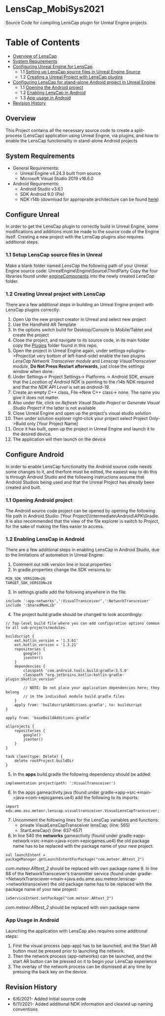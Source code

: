 # LensCap_MobiSys2021
Source Code for compiling LensCap plugin for Unreal Engine projects

Table of Contents
=================

* [Overview of LensCap](#overview)
* [System Requirements](#system-requirements)
* [Configuring Unreal Engine for LensCap](#configure-unreal)
  * 1.1 [Setting up LensCap source files in Unreal Engine Source](#11-setup-lenscap-source-files-in-unreal)
  * 1.2 [Creating a Unreal Project with LensCap plugins](12-creating-unreal-project-with-lenscap)
* [Configuring LensCap for stand-alone Android project in Unreal Engine](#configure-android)
  * 1.1 [Opening the Android project](#11-opening-android-project)
  * 1.2 [Enabling LensCap in Android](#12-enabling-lenscap-in-android)
  * 1.3 [App usage in Android](#13-app-usage-in-android)
* [Revision History](#revision-history)

## Overview
This Project contains all the necessary source code to create a split-process (LensCap) application using Unreal Engine, via plugins, and how to enable the LensCap functionality in stand-alone Android projects
## System Requirements
* General Requirements:
  * Unreal Engine v4.24.3 built from source
  * Microsoft Visual Studio 2019 v16.6.0
* Android Requirements:
  * Android Studio v3.6.1
  * SDK Android 9.0 (Pie)
  * NDK r14b (download for appropraite architecture can be found [here](https://developer.android.com/ndk/downloads/older_releases))
## Configure Unreal
In order to get the LensCap plugin to correctly build in Unreal Engine, some modifications and additions must be made to the source code of the Engine itself. Creating a new project with the LensCap plugins also requires additional steps.
### 1.1 Setup LensCap source files in Unreal
Make a blank folder named *LensCap* the following path of your Unreal Engine source code: UnrealEngine\Engine\Source\ThirdParty
Copy the four libraries found under [engineComponents](/engineComponents) into the newly created *LensCap* folder.
### 1.2 Creating Unreal project with LensCap
There are a few additional steps in building an Unreal Engine project with LensCap plugins correctly:
1. Open Up the new project creator in Unreal and select new project
2. Use the Handheld AR Template
3. In the options switch build for Desktop/Console to Mobile/Tablet and create the project
4. Close the project, and navigate to its source code, in its main folder copy the [Plugins](/Plugins) folder found in this repo.
5. Open the project in Unreal Engine again, under settings->plugins->Project(at very bottom of left-hand-side) enable the two plugins *LensCap Network Transceiver module* and *Lenscap VisualTransceiver module*, **Do Not Press Restart afterwards**, just close the settings window when done.
6. Under Settings-> Project Settings-> Platforms -> Android SDK, ensure that the *Location of Android NDK* is pointing to the r14b NDK required and that the *NDK API Level* is set as *android-19*.
7. Create an empty C++ class, File->New C++ class-> none. The name you give it does not matter.
8. Also under file, click on *Refresh Visual Studio Project* or *Generate Visual Studio Project* if the latter is not available
9. Close Unreal Engine and open up the project's visual studio solution
10. Then under solution explorer right-click your project select Project Only->Build only [Your Project Name]
11. Once it has built, open up the project in Unreal Engine and launch it to the desired device.
12. The application will then launch on the device
## Configure Android
In order to enable LensCap functionality the Android source code needs some changes to it, and therfore must be edited, the easiest way to do this is through Android Studio and the following instructions assume that Android Studiois being used and that the Unreal Project has already been created and built.
### 1.1 Opening Android project
The Android source code project can be opened by opening the following file path in Android Studio: [Your Project]\Intermediate\Android\APK\Gradle.
It is also recommended that the view of the file explorer is switch to *Project*, for the sake of making the files easier to access.
### 1.2 Enabling LensCap in Android
There are a few additional steps in enabling LensCap in Android Studio, due to the limitations of automation in Unreal Engine:
1. Comment out ndk version line in local.properties 
2. In gradle.properties change the SDK versions to:
```
MIN_SDK_VERSION=26
TARGET_SDK_VERSION=28
```
3. In settings.gradle add the following anywhere in the file:
```
include ':app-networks',':VisualTransceiver',':NetworkTransceiver'
include ':SharedMemLib'
```
4. The project build.gradle should be changed to look accordingly:
```
// Top-level build file where you can add configuration options common to all sub-projects/modules.

buildscript {
    ext.kotlin_version = '1.3.61'
    ext.kotlin_version = '1.3.21'
    repositories {
        google()
        jcenter()
    }
    dependencies {
        classpath 'com.android.tools.build:gradle:3.5.0'
        classpath "org.jetbrains.kotlin:kotlin-gradle-plugin:$kotlin_version"

        // NOTE: Do not place your application dependencies here; they belong
        // in the individual module build.gradle files
    }
    apply from: 'buildscriptAdditions.gradle', to: buildscript
}

apply from: 'baseBuildAdditions.gradle'

allprojects {
    repositories {
        google()
        jcenter()
    }
}

task clean(type: Delete) {
    delete rootProject.buildDir
}
```
5. In the **apps** build.gradle the following dependency should be added:
```
implementation project(path: ':VisualTransceiver')
```
6. In the apps gameactivity.java (found under gradle->app->src->main->java->com->epicgames.ue4) add the following to its imports:
```
import edu.ame.asu.meteor.lenscap.visualtransceiver.VisualLensCapTransceiver;
```
7. Uncomment the following lines for the LensCap variables and functions:
   * private VisualLensCapTransceiver lensCap; (line: 565)
   * StartLensCap() (line: 637-657)
8. In line 540 the **networks** gameactivity (found under gradle->app-network->src->main->java->com->epicgames.ue4) the old package name has to be replaced with the package name of your new project:
```
val launchIntent = packageManager.getLaunchIntentForPackage("com.meteor.ARtest_2")
```
*com.meteor.ARtest_2* should be replaced with own package name
9. In line 88 of the NetworkTransceiver's transmitter service (found under gradle->NetworkTransciever->main->java.edu.ame.asu.meteor.lenscap->networktransceiver) the old package name has to be replaced with the package name of your new project:
```
ioServiceIntent.setPackage("com.meteor.ARtest_2")
```
*com.meteor.ARtest_2* should be replaced with own package name
### App Usage in Android
Launching the application with LensCap also requires some additional steps:
1. First the visual process (app-app) has to be launched, and the Start AR button must be pressed prior to launching the network.
2. Then the network process (app-networks) can be launched, and the start AR button can be pressed on it to begin your LensCap experience
3. The overlay of the network process can be dismissed at any time by pressing the back key on the device.
## Revision History
* 6/6/2021- Added Initial source code
* 6/11/2021- Added additional NDK information and cleaned up naming conventions
